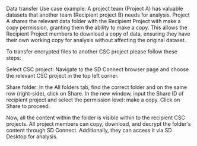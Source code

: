 Data transfer
Use case example: A project team (Project A) has valuable datasets that another team (Recipient project B) needs for analysis. Project A shares the relevant data folder with the Recipient Project with make a copy permission, granting them the ability to make a copy. This allows the Recipient Project members to download a copy of data, ensuring they have their own working copy for analysis without affecting the original dataset.

To transfer encrypted files to another CSC project please follow these steps:

Select CSC project: Navigate to the SD Connect browser page and choose the relevant CSC project in the top left corner.

Share folder: In the All folders tab, find the correct folder and on the same row (right-side), click on Share. In the new window, input the Share ID of recipient project and select the permission level: make a copy. Click on Share to proceed.

Now, all the content within the folder is visible within to the recipient CSC projects. All project members can copy, download, and decrypt the folder's content through SD Connect. Additionally, they can access it via SD Desktop for analysis.
